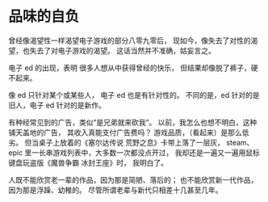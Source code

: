 # 品味的自负

曾经像渴望性一样渴望电子游戏的部分八零九零后，
现如今，像失去了对性的渴望，也失去了对电子游戏的渴望。
这话当然并不准确，姑妄言之。

电子 ed 的出现，表明 很多人想从中获得曾经的快乐，
但结果却像脱了裤子，硬不起来。

像 ed 只针对某个或某些人，
电子 ed 也是有针对性的。
不同的是，ed 针对的是旧人，电子 ed 针对的是新作。

有种经常见到的广告，类似“是兄弟就来砍我”。
以前，我怎么也想不明白，这种铺天盖地的广告，
其收入真能支付广告费吗？
游戏品质，（看起来）是那么低劣。
但当桌子上放着的《塞尔达传说 荒野之息》卡带上落了一层灰，
steam、epic 里一长串游戏列表中，大多数一次都没点开过，
我却还是一遍又一遍用鼠标键盘玩盗版《魔兽争霸 冰封王座》时，
我明白了。

人既不能欣赏老一辈的作品，因为那是简陋、落后的；
也不能欣赏新一代作品，因为那是浮躁、幼稚的。
尽管所谓老辈与新代只相差十几甚至几年。
